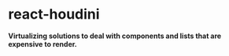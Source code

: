 # react-houdini

**Virtualizing solutions to deal with components and lists that are expensive to render.**


